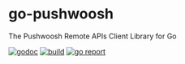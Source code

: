 # go-pushwoosh

The Pushwoosh Remote APIs Client Library for Go

[![godoc](https://godoc.org/github.com/yyoshiki41/go-pushwoosh?status.svg)](https://godoc.org/github.com/yyoshiki41/go-pushwoosh)
[![build](https://travis-ci.org/yyoshiki41/go-pushwoosh.svg?branch=master)](https://travis-ci.org/yyoshiki41/go-pushwoosh)
[![go report](https://goreportcard.com/badge/github.com/yyoshiki41/go-pushwoosh)](https://goreportcard.com/report/github.com/yyoshiki41/go-pushwoosh)
